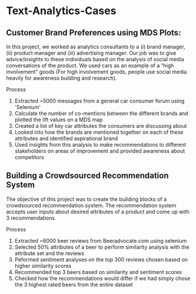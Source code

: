 # Text-Analytics-Cases

## Customer Brand Preferences using MDS Plots:
In this project, we worked as analytics consultants to a (i) brand manager, (ii) product manager and (iii) advertising manager. Our job was to give advice/insights to these individuals based on the analysis of social media conversations of the product. We used cars as an example of a “high involvement” goods (For high involvement goods, people use social media heavily for awareness building and research).

Process
1. Extracted ~5000 messages from a general car consumer forum using 'Selenium'
2. Calculate the number of co-mentions between the different brands and plotted the lift values on a MDS map
3. Created a list of key car attributes the consumers are discussing about
4. Looked into how the brands are mentioned together on each of these attributes and identified aspirational brand
5. Used insights from this analysis to make recommendations to different stakeholders on areas of improvement and provided awareness about competitors

## Building a Crowdsourced Recommendation System
The objective of this project was to create the building blocks of a crowdsourced recommendation system. The recommendation system accepts user inputs about desired attributes of a product and come up with 3 recommendations.

Process
1. Extracted ~6000 beer reviews from Beeradvocate.com using selenium
2. Selected 50% attributes of a beer to perform similarity analysis with the attribute set and the reviews
3. Peformed sentiment analyses on the top 300 reviews chosen based on higher similarity scores
4. Recommended top 3 beers based on similarity and sentiment scores
5. Checked how the  recommendations would differ if we had simply chose the 3 highest rated beers from the entire dataset
